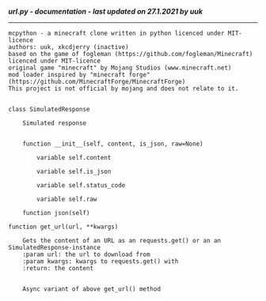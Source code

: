 ***url.py - documentation - last updated on 27.1.2021 by uuk***
___

    mcpython - a minecraft clone written in python licenced under MIT-licence
    authors: uuk, xkcdjerry (inactive)
    based on the game of fogleman (https://github.com/fogleman/Minecraft) licenced under MIT-licence
    original game "minecraft" by Mojang Studios (www.minecraft.net)
    mod loader inspired by "minecraft forge" (https://github.com/MinecraftForge/MinecraftForge)
    This project is not official by mojang and does not relate to it.


    class SimulatedResponse
        
        Simulated response


        function __init__(self, content, is_json, raw=None)

            variable self.content

            variable self.is_json

            variable self.status_code

            variable self.raw

        function json(self)

    function get_url(url, **kwargs)
        
        Gets the content of an URL as an requests.get() or an an SimulatedResponse-instance
        :param url: the url to download from
        :param kwargs: kwargs to requests.get() with
        :return: the content

        
        Async variant of above get_url() method
